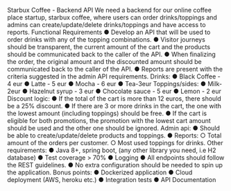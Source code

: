 Starbux Coffee - Backend API
We need a backend for our online coffee place startup, starbux coffee, where users can order drinks/toppings and admins can create/update/delete drinks/toppings and have access to reports.
Functional Requirements
● Develop an API that will be used to order drinks with any of the topping combinations.
● Visitor journeys should be transparent, the current amount of the cart and the products
should be communicated back to the caller of the API.
● When finalizing the order, the original amount and the discounted amount should be
communicated back to the caller of the API.
● Reports are present with the criteria suggested in the admin API requirements.
Drinks:
● Black Coffee - 4 eur
● Latte - 5 eur
● Mocha - 6 eur
● Tea-3eur
Toppings/sides:
● Milk-2eur
● Hazelnut syrup - 3 eur
● Chocolate sauce - 5 eur
● Lemon - 2 eur
Discount logic:
● If the total of the cart is more than 12 euros, there should be a 25% discount.
● If there are 3 or more drinks in the cart, the one with the lowest amount (including
toppings) should be free.
● If the cart is eligible for both promotions, the promotion with the lowest cart amount
should be used and the other one should be ignored.
Admin api:
● Should be able to create/update/delete products and toppings. ● Reports:
○ Total amount of the orders per customer.
○ Most used toppings for drinks.
Other requirements:
● Java 8+, spring boot, (any other library you need, i.e H2 database)
● Test coverage > 70%
● Logging
● All endpoints should follow the REST guidelines.
● No extra configuration should be needed to spin up the application.
Bonus points:
● Dockerized application
● Cloud deployment (AWS, heroku etc.)
● Integration tests
● API Documentation
